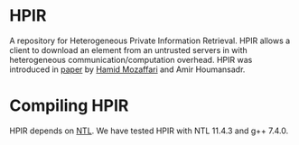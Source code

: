 # HPIR
A repository for Heterogeneous Private Information Retrieval. HPIR allows a client to download an element from an untrusted servers in with heterogeneous communication/computation overhead. HPIR was introduced in [paper]() by [Hamid Mozaffari]() and Amir Houmansadr. 

# Compiling HPIR
HPIR depends on [NTL](https://www.shoup.net/ntl/). We have tested HPIR with NTL 11.4.3 and g++ 7.4.0.



